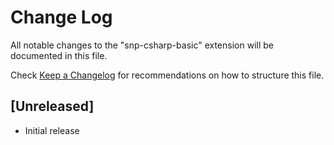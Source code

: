 # Change Log

All notable changes to the "snp-csharp-basic" extension will be documented in this file.

Check [Keep a Changelog](http://keepachangelog.com/) for recommendations on how to structure this file.

## [Unreleased]

- Initial release